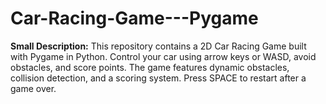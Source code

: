 # Car-Racing-Game---Pygame
**Small Description:**   This repository contains a 2D Car Racing Game built with Pygame in Python. Control your car using arrow keys or WASD, avoid obstacles, and score points. The game features dynamic obstacles, collision detection, and a scoring system. Press SPACE to restart after a game over. 
